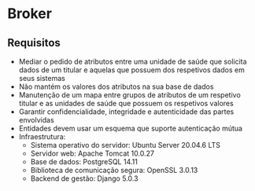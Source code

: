 # Broker
## Requisitos
- Mediar o pedido de atributos entre uma unidade de saúde que solicita dados de um titular e aquelas que possuem dos respetivos dados em seus sistemas
- Não mantém os valores dos atributos na sua base de dados
- Manutenção de um mapa entre grupos de atributos de um respetivo titular e as unidades de saúde que possuem os respetivos valores
- Garantir confidencialidade, integridade e autenticidade das partes envolvidas
- Entidades devem usar um esquema que suporte autenticação mútua
- Infraestrutura:
	- Sistema operativo do servidor: Ubuntu Server 20.04.6 LTS
	- Servidor web: Apache Tomcat 10.0.27
	- Base de dados: PostgreSQL 14.11
	- Biblioteca de comunicação segura: OpenSSL 3.0.13
	- Backend de gestão: Django 5.0.3

